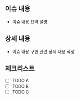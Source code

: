 ## 이슈 내용
- 이슈 내용 요약 설명

## 상세 내용
- 이슈 내용 구현 관련 상세 내용 작성

## 체크리스트
- [ ] TODO A
- [ ] TODO B
- [ ] TODO C
